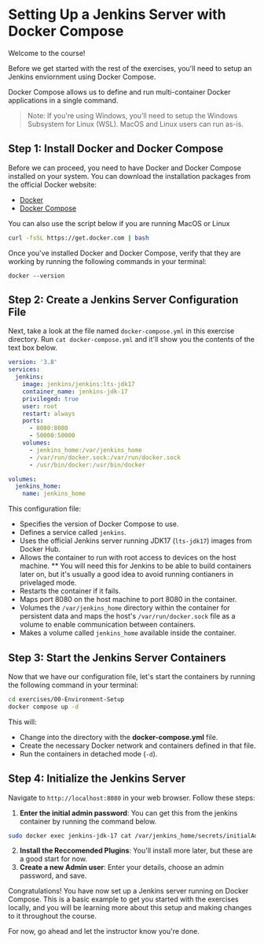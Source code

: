 **Setting Up a Jenkins Server with Docker Compose**
=====================================================

Welcome to the course!

Before we get started with the rest of the exercises, you'll need to setup an Jenkins enviornment using Docker Compose.

Docker Compose allows us to define and run multi-container Docker applications in a single command. 

> Note: If you're using Windows, you'll need to setup the Windows Subsystem for Linux (WSL). MacOS and Linux users can run as-is.

**Step 1: Install Docker and Docker Compose**
-------------------------------------------

Before we can proceed, you need to have Docker and Docker Compose installed on your system. You can download the installation packages from the official Docker website:

*   [Docker](https://www.docker.com/get-docker)
*   [Docker Compose](https://docs.docker.com/compose/install/)


You can also use the script below if you are running MacOS or Linux

```bash
curl -fsSL https://get.docker.com | bash
```

Once you've installed Docker and Docker Compose, verify that they are working by running the following commands in your terminal:

```
docker --version
```

**Step 2: Create a Jenkins Server Configuration File**
---------------------------------------------------

Next, take a look at the file named `docker-compose.yml` in this exercise directory. Run `cat docker-compose.yml` and it'll show you the contents of the text box below.

```yml
version: '3.8'
services:
  jenkins:
    image: jenkins/jenkins:lts-jdk17
    container_name: jenkins-jdk-17
    privileged: true
    user: root
    restart: always
    ports:
      - 8080:8080
      - 50000:50000
    volumes:
      - jenkins_home:/var/jenkins_home
      - /var/run/docker.sock:/var/run/docker.sock
      - /usr/bin/docker:/usr/bin/docker

volumes:
  jenkins_home:
    name: jenkins_home
```

This configuration file:

*   Specifies the version of Docker Compose to use.
*   Defines a service called `jenkins`.
*   Uses the official Jenkins server running JDK17 (`lts-jdk17`) images from Docker Hub.
*   Allows the container to run with root access to devices on the host machine. 
**    You will need this for Jenkins to be able to build containers later on, but it's usually a good idea to avoid running contianers in privelaged mode.
*   Restarts the container if it fails.
*   Maps port 8080 on the host machine to port 8080 in the container.
*   Volumes the `/var/jenkins_home` directory within the container for persistent data and maps the host's `/var/run/docker.sock` file as a volume to enable communication between containers.
*   Makes a volume called `jenkins_home` available inside the container.

**Step 3: Start the Jenkins Server Containers**
----------------------------------------------

Now that we have our configuration file, let's start the containers by running the following command in your terminal:

```bash
cd exercises/00-Environment-Setup
docker compose up -d
```

This will:

*   Change into the directory with the **docker-compose.yml** file.
*   Create the necessary Docker network and containers defined in that file.
*   Run the containers in detached mode (`-d`).

**Step 4: Initialize the Jenkins Server**
---------------------------------------------------------

Navigate to `http://localhost:8080` in your web browser. Follow these steps:

1.  **Enter the initial admin password**: You can get this from the jenkins container by running the command below.

```bash
sudo docker exec jenkins-jdk-17 cat /var/jenkins_home/secrets/initialAdminPassword
```

2.  **Install the Reccomended Plugins**: You'll install more later, but these are a good start for now.
3.  **Create a new Admin user**: Enter your details, choose an admin password, and save.

Congratulations! You have now set up a Jenkins server running on Docker Compose. This is a basic example to get you started with the exercises locally, and you will be learning more about this setup and making changes to it throughout the course.

For now, go ahead and let the instructor know you're done.

